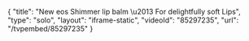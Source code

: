 {
    "title": "New eos Shimmer lip balm \u2013 For delightfully soft Lips",
    "type": "solo",
    "layout": "iframe-static",
    "videoId": "85297235",
    "url": "\/tvpembed\/85297235"
}